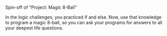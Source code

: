 Spin-off of "Project: Magic 8-Ball"

In the logic challenges, you practiced if and else. Now, use that knowledge to program a magic 8-ball, so you can ask your programs for answers to all your deepest life questions.
